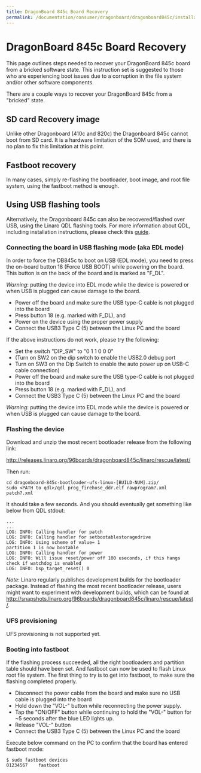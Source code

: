 ```yaml
---
title: DragonBoard 845c Board Recovery
permalink: /documentation/consumer/dragonboard/dragonboard845c/installation/board-recovery.md.html
---
```


# DragonBoard 845c Board Recovery

This page outlines steps needed to recover your DragonBoard 845c board from a bricked software state. This instruction set is suggested to those who are experiencing boot issues due to a corruption in the file system and/or other software components.

There are a couple ways to recover your DragonBoard 845c from a "bricked" state.

## SD card Recovery image

Unlike other Dragonboard (410c and 820c) the Dragonboard 845c cannot boot from SD card. It is a hardware limitation of the SOM used, and there is no plan to fix this limitation at this point.

## Fastboot recovery

In many cases, simply re-flashing the bootloader, boot image, and root file system, using the fastboot method is enough.

## Using USB flashing tools

Alternatively, the Dragonboard 845c can also be recovered/flashed over USB, using the Linaro QDL flashing tools. For more information about QDL, including installation instructions, please check this [guide](../../../guides/qdl.md).

### Connecting the board in USB flashing mode (aka EDL mode)

In order to force the DB845c to boot on USB (EDL mode), you need to press the on-board button 18 (Force USB BOOT) while powering on the board. This button is on the back of the board and is marked as "F_DL".

*Warning*: putting the device into EDL mode while the device is powered or when USB is plugged can cause damage to the board.

* Power off the board and make sure the USB type-C cable is not plugged into the board
* Press button 18 (e.g. marked with F_DL), and
* Power on the device using the proper power supply
* Connect the USB3 Type C (5) between the Linux PC and the board

If the above instructions do not work, please try the following:

- Set the switch "DIP_SW" to "0 1 1 0 0 0"
- (Turn on SW2 on the dip switch to enable the USB2.0 debug port
- Turn on SW3 on the Dip Switch to enable the auto power up on USB-C cable connection)
- Power off the board and make sure the USB type-C cable is not plugged into the board
- Press button 18 (e.g. marked with F_DL), and
- Connect the USB3 Type C (5) between the Linux PC and the board

*Warning*: putting the device into EDL mode while the device is powered or when USB is plugged can cause damage to the board.

### Flashing the device

Download and unzip the most recent bootloader release from the following link:

http://releases.linaro.org/96boards/dragonboard845c/linaro/rescue/latest/

Then run:

    cd dragonboard-845c-bootloader-ufs-linux-[BUILD-NUM].zip/
    sudo <PATH to qdl>/qdl prog_firehose_ddr.elf rawprogram?.xml patch?.xml

It should take a few seconds. And you should eventually get something like below
from QDL stdout:

    ...
    ...
    LOG: INFO: Calling handler for patch
    LOG: INFO: Calling handler for setbootablestoragedrive
    LOG: INFO: Using scheme of value= 1
    partition 1 is now bootable
    LOG: INFO: Calling handler for power
    LOG: INFO: Will issue reset/power off 100 useconds, if this hangs check if watchdog is enabled
    LOG: INFO: bsp_target_reset() 0

*Note*: Linaro regularly publishes development builds for the bootloader package. Instead of flashing the most recent bootloader release, users might want to experiment with development builds, which can be found at http://snapshots.linaro.org/96boards/dragonboard845c/linaro/rescue/latest/.

### UFS provisioning

UFS provisioning is not supported yet.

### Booting into fastboot

If the flashing process succeeded, all the right bootloaders and partition table should have been set. And fastboot can now be used to flash Linux root file system. The first thing to try is to get into fastboot, to make sure the flashing completed properly.

* Disconnect the power cable from the board and make sure no USB cable is plugged into the board
* Hold down the "VOL-" button while reconnecting the power supply.
* Tap the "ON/OFF" button while continuing to hold the "VOL-" button for ~5 seconds after the blue LED lights up.
* Release "VOL-" button
* Connect the USB3 Type C (5) between the Linux PC and the board

Execute below command on the PC to confirm that the board has entered fastboot mode:

```shell
$ sudo fastboot devices
01234567	fastboot
```
